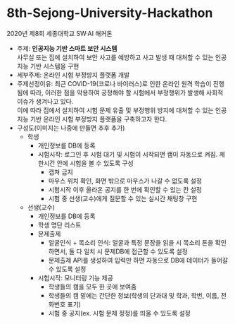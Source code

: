 # 8th-Sejong-University-Hackathon
2020년 제8회 세종대학교 SW·AI 해커톤
* 주제: **인공지능 기반 스마트 보안 시스템**<br>
사무실 또는 집에 설치하여 보안 사고를 예방하고 사고 발생 때 대처할 수 있는 인공지능 기반 시스템을 구현<br>
* 세부주제: 온라인 시험 부정방지 플랫폼 개발
* 주제선정이유: 최근 COVID-19(코로나 바이러스)로 인한 온라인 원격 학습이 진행됨에 따라, 이러한 점을 악용하여 공정해야 할 시험에서 부정행위가 발생해 사회적 이슈가 생겨나고 있다.<br>이에 따라 집에서 설치하여 시험 문제 유출 및 부정행위 방지에 대처할 수 있는 인공지능 기반 온라인 시험 부정방지 플랫폼을 구축하고자 한다.
* 구성도(이미지는 나중에 만들면 추후 추가)
  * 학생
    * 개인정보를 DB에 등록
    * 시험시작: 로그인 후 시험 대기 및 시험이 시작되면 캠이 자동으로 켜짐. 제한시간 안에 시험을 볼 수 있도록 구성
      * 캡쳐 금지
      * 마우스 위치 확인, 화면 밖으로 마우스가 나갈 수 없도록 설정
      * 시험시작 이후 올라온 공지를 한 번에 확인할 수 있는 칸 설정
      * 시험 중 선생(교수)에게 질문할 수 있는 실시간 채팅창 구현
  * 선생(교수)
    * 개인정보를 DB에 등록
    * 학생 명단 리스트
    * 문제출제
      * 얼굴인식 + 목소리 인식: 얼굴과 특정 문장을 읽을 시 목소리 톤을 확인하면서, 둘 다 일치 시 문제DB에 접근할 수 있도록 설정
      * 문제출제 API를 생성하여 입력만 하면 자동으로 DB에 데이터가 들어갈 수 있도록 설정
    * 시험시작: 모니터링 기능 제공
      * 학생들의 캠을 모두 한 곳에 보여줌
      * 학생들의 캠 밑에는 간단한 정보(학생의 단과대 및 학과, 학번, 이름, 전화번호 표기)
      * 시험 중 공지(ex. 시험 문제 정정)를 띄울 수 있도록 설정
